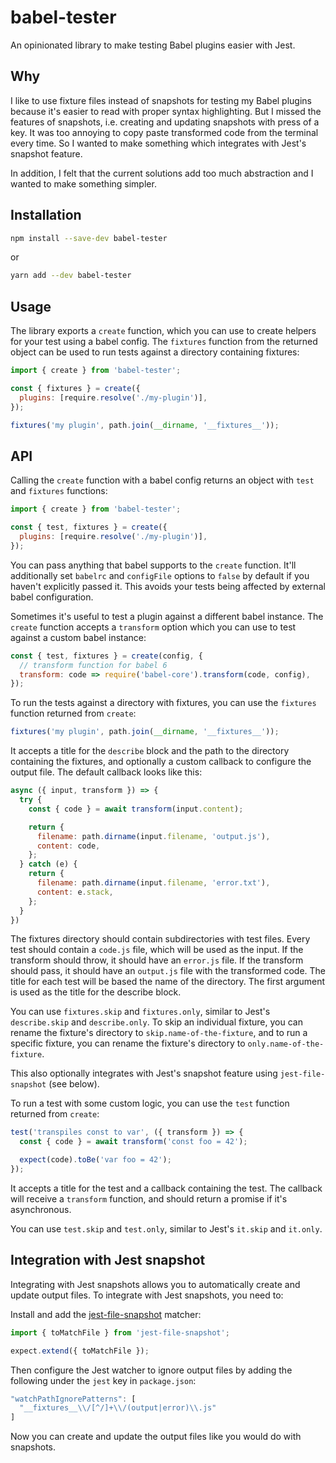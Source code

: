 # babel-tester

An opinionated library to make testing Babel plugins easier with Jest.

## Why

I like to use fixture files instead of snapshots for testing my Babel plugins because it's easier to read with proper syntax highlighting. But I missed the features of snapshots, i.e. creating and updating snapshots with press of a key. It was too annoying to copy paste transformed code from the terminal every time. So I wanted to make something which integrates with Jest's snapshot feature.

In addition, I felt that the current solutions add too much abstraction and I wanted to make something simpler.

## Installation

```sh
npm install --save-dev babel-tester
```

or

```sh
yarn add --dev babel-tester
```

## Usage

The library exports a `create` function, which you can use to create helpers for your test using a babel config. The `fixtures` function from the returned object can be used to run tests against a directory containing fixtures:

```js
import { create } from 'babel-tester';

const { fixtures } = create({
  plugins: [require.resolve('./my-plugin')],
});

fixtures('my plugin', path.join(__dirname, '__fixtures__'));
```

## API

Calling the `create` function with a babel config returns an object with `test` and `fixtures` functions:

```js
import { create } from 'babel-tester';

const { test, fixtures } = create({
  plugins: [require.resolve('./my-plugin')],
});
```

You can pass anything that babel supports to the `create` function. It'll additionally set `babelrc` and `configFile` options to `false` by default if you haven't explicitly passed it. This avoids your tests being affected by external babel configuration.

Sometimes it's useful to test a plugin against a different babel instance. The `create` function accepts a `transform` option which you can use to test against a custom babel instance:

```js
const { test, fixtures } = create(config, {
  // transform function for babel 6
  transform: code => require('babel-core').transform(code, config),
});
```

To run the tests against a directory with fixtures, you can use the `fixtures` function returned from `create`:

```js
fixtures('my plugin', path.join(__dirname, '__fixtures__'));
```

It accepts a title for the `describe` block and the path to the directory containing the fixtures, and optionally a custom callback to configure the output file. The default callback looks like this:

```js
async ({ input, transform }) => {
  try {
    const { code } = await transform(input.content);

    return {
      filename: path.dirname(input.filename, 'output.js'),
      content: code,
    };
  } catch (e) {
    return {
      filename: path.dirname(input.filename, 'error.txt'),
      content: e.stack,
    };
  }
})
```

The fixtures directory should contain subdirectories with test files. Every test should contain a `code.js` file, which will be used as the input. If the transform should throw, it should have an `error.js` file. If the transform should pass, it should have an `output.js` file with the transformed code. The title for each test will be based the name of the directory. The first argument is used as the title for the describe block.

You can use `fixtures.skip` and `fixtures.only`, similar to Jest's `describe.skip` and `describe.only`. To skip an individual fixture, you can rename the fixture's directory to `skip.name-of-the-fixture`, and to run a specific fixture, you can rename the fixture's directory to `only.name-of-the-fixture`.

This also optionally integrates with Jest's snapshot feature using `jest-file-snapshot` (see below).

To run a test with some custom logic, you can use the `test` function returned from `create`:

```js
test('transpiles const to var', ({ transform }) => {
  const { code } = await transform('const foo = 42');

  expect(code).toBe('var foo = 42');
});
```

It accepts a title for the test and a callback containing the test. The callback will receive a `transform` function, and should return a promise if it's asynchronous.

You can use `test.skip` and `test.only`, similar to Jest's `it.skip` and `it.only`.

## Integration with Jest snapshot

Integrating with Jest snapshots allows you to automatically create and update output files. To integrate with Jest snapshots, you need to:

Install and add the [jest-file-snapshot](https://github.com/satya164/jest-file-snapshot) matcher:

```js
import { toMatchFile } from 'jest-file-snapshot';

expect.extend({ toMatchFile });
```

Then configure the Jest watcher to ignore output files by adding the following under the `jest` key in `package.json`:

```js
"watchPathIgnorePatterns": [
  "__fixtures__\\/[^/]+\\/(output|error)\\.js"
]
```

Now you can create and update the output files like you would do with snapshots.
